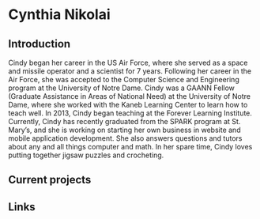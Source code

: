 # Cynthia Nikolai
    
## Introduction
Cindy began her career in the US Air Force, where she served as a space and missile operator and a scientist for 7 years.  Following her career in the Air Force, she was accepted to the Computer Science and Engineering program at the University of Notre Dame.  Cindy was a GAANN Fellow (Graduate Assistance in Areas of National Need) at the University of Notre Dame, where she worked with the Kaneb Learning Center to learn how to teach well.  In 2013, Cindy began teaching at the Forever Learning Institute.   Currently, Cindy has recently graduated from the SPARK program at St. Mary’s, and she is working on starting her own business in website and mobile application development.  She also answers questions and tutors about any and all things computer and math.  In her spare time, Cindy loves putting together jigsaw puzzles and crocheting.  

## Current projects

## Links